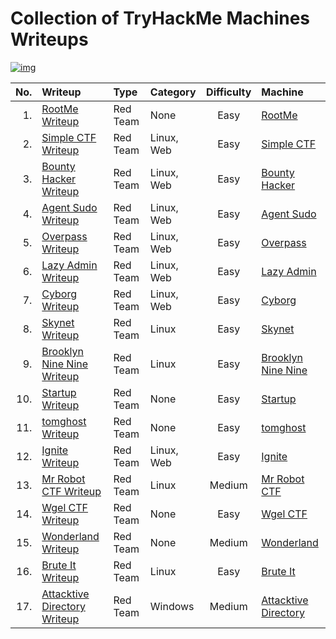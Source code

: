 # Collection of TryHackMe Machines Writeups

[![img](https://tryhackme-badges.s3.amazonaws.com/iffathanafiah.png)](https://tryhackme.com/p/iffathanafiah)

|No.| Writeup | Type | Category | Difficulty | Machine |
| ---: | :--- | :--- | :--- | :---: | :--- |
| 1. | [RootMe Writeup](RootMe/readme.md) | Red Team | None | Easy | [RootMe](https://tryhackme.com/room/rrootme) |
| 2. | [Simple CTF Writeup](Simple%20CTF/readme.md) | Red Team | Linux, Web | Easy | [Simple CTF](https://tryhackme.com/room/easyctf) |
| 3. | [Bounty Hacker Writeup](Bounty%20Hacker/readme.md) | Red Team | Linux, Web | Easy | [Bounty Hacker](https://tryhackme.com/room/cowboyhacker) |
| 4. | [Agent Sudo Writeup](Agent%20Sudo/readme.md) | Red Team | Linux, Web | Easy | [Agent Sudo](https://tryhackme.com/room/agentsudoctf) |
| 5. | [Overpass Writeup](Overpass/readme.md) | Red Team | Linux, Web | Easy | [Overpass](https://tryhackme.com/room/overpass) |
| 6. | [Lazy Admin Writeup](Lazy%20Admin/readme.md) | Red Team | Linux, Web | Easy | [Lazy Admin](https://tryhackme.com/room/lazyadmin) |
| 7. | [Cyborg Writeup](Cyborg/readme.md) | Red Team | Linux, Web | Easy | [Cyborg](https://thttps://tryhackme.com/room/cyborgt8) |
| 8. | [Skynet Writeup](Skynet/readme.md) | Red Team | Linux | Easy | [Skynet](https://tryhackme.com/room/skynet) |
| 9. | [Brooklyn Nine Nine Writeup](Brooklyn%20Nine%20Nine/readme.md) | Red Team | Linux | Easy | [Brooklyn Nine Nine](https://tryhackme.com/room/brooklynninenine) |
| 10. | [Startup Writeup](Startup/readme.md) | Red Team | None | Easy | [Startup](https://tryhackme.com/room/startup) |
| 11. | [tomghost Writeup](tomghost/readme.md) | Red Team | None | Easy | [tomghost](https://tryhackme.com/room/tomghost) |
| 12. | [Ignite Writeup](Ignite/readme.md) | Red Team | Linux, Web | Easy | [Ignite](https://tryhackme.com/room/ignite) |
| 13. | [Mr Robot CTF Writeup](Mr%20Robot%20CTF/readme.md) | Red Team | Linux | Medium | [Mr Robot CTF](https://tryhackme.com/room/mrrobot) |
| 14. | [Wgel CTF Writeup](Wgel%20CTF/readme.md) | Red Team | None | Easy | [Wgel CTF](https://tryhackme.com/room/wgelctf) |
| 15. | [Wonderland Writeup](Wonderland/readme.md) | Red Team | None | Medium | [Wonderland](https://tryhackme.com/room/wonderland) |
| 16. | [Brute It Writeup](Brute%20It/readme.md) | Red Team | Linux | Easy | [Brute It](https://tryhackme.com/room/bruteit) |
| 17. | [Attacktive Directory Writeup](Attacktive%20Directory/readme.md) | Red Team | Windows | Medium | [Attacktive Directory](https://tryhackme.com/room/attacktivedirectory) |
